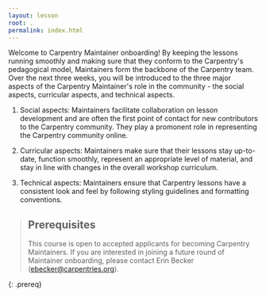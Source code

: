 ```yaml
---
layout: lesson
root: .
permalink: index.html 
---
```


Welcome to Carpentry Maintainer onboarding! By keeping the
lessons running smoothly and making sure that they conform
to the Carpentry's pedagogical model, Maintainers form the 
backbone of the Carpentry team. Over the next three weeks, you will
be introduced to the three major aspects of the Carpentry 
Maintainer's role in the community - the social aspects, curricular
aspects, and technical aspects.

1. Social aspects: Maintainers facilitate collaboration on lesson 
development and are often the first point of contact
for new contributors to the Carpentry community. They play a 
promonent role in representing the Carpentry community online. 

2. Curricular aspects: Maintainers make sure that their lessons
stay up-to-date, function smoothly, represent an appropriate level of material, and 
stay in line with changes in the overall workshop curriculum. 

3. Technical aspects: Maintainers ensure that Carpentry lessons
have a consistent look and feel by following styling guidelines and 
formatting conventions.

> ## Prerequisites
> This course is open to accepted applicants for becoming Carpentry 
> Maintainers. If you are interested in joining a future round of
> Maintainer onboarding, please contact Erin Becker (ebecker@carpentries.org). 
> 
{: .prereq}
